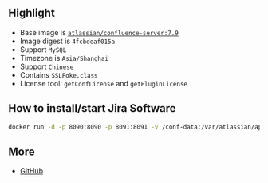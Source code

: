 ## Highlight

- Base image is [`atlassian/confluence-server:7.9`](https://hub.docker.com/r/atlassian/confluence-server/tags?page=1&ordering=-name&name=7.9)
- Image digest is `4fcbdeaf015a`
- Support `MySQL`
- Timezone is `Asia/Shanghai`
- Support `Chinese`
- Contains `SSLPoke.class`
- License tool: `getConfLicense` and `getPluginLicense`

## How to install/start Jira Software

```bash
docker run -d -p 8090:8090 -p 8091:8091 -v /conf-data:/var/atlassian/application-data/confluence -it bxwill/confluence-server:7.9
```

## More

- [GitHub](https://github.com/seoktaehyeon/docker-confluence-server)